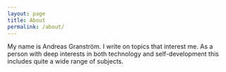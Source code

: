 ```yaml
---
layout: page
title: About
permalink: /about/
---
```


My name is Andreas Granström. I write on topics that interest me. As a
person with deep interests in both technology and self-development
this includes quite a wide range of subjects.
